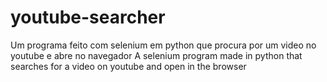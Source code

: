 # youtube-searcher
Um programa feito com selenium em python que procura por um video no youtube e abre no navegador
A selenium program made in python that searches for a video on youtube and open in the browser
